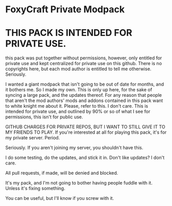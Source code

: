 # FoxyCraft Private Modpack
#  THIS PACK IS INTENDED FOR PRIVATE USE.

this pack was put together without permissions, however, only entitled for private use and kept centralized for private use on this github. There is no copyrights here, but each mod author is entitled to tell me otherwise. Seriously.

I wanted a giant modpack that isn't going to be out of date for months, and it bothers me. So I made my own. This is only up here, for the sake of syncing a large pack, and the updates thereof. For any reason that people that aren't the mod authors' mods and addons contained in this pack want to white knight me about it. Please, refer to this. I don't care. This is intended for private use, and outlined by 90% or so of what I see for permissions, this isn't for public use. 

GITHUB CHARGES FOR PRIVATE REPOS, BUT I WANT TO STILL GIVE IT TO MY FRIENDS TO PLAY. If you're interested at all for playing this pack, it's for my private server. Period.

Seriously. If you aren't joining my server, you shouldn't have this.

I do some testing, do the updates, and stick it in. Don't like updates? I don't care. 



All pull requests, if made, will be denied and blocked. 

It's my pack, and I'm not going to bother having people fuddle with it. Unless it's fixing something.



You can be useful, but I'll know if you screw with it. 

